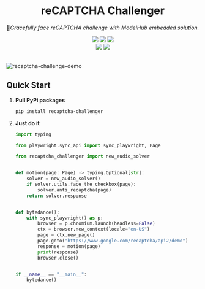 <div align="center">
    <h1> reCAPTCHA Challenger</h1>
    <p>🦉<i>Gracefully face reCAPTCHA challenge with ModelHub embedded solution.</i></p>
    <img src="https://img.shields.io/static/v1?message=reference&color=blue&style=for-the-badge&logo=micropython&label=python">
    <img src="https://img.shields.io/github/license/QIN2DIM/recaptcha-challenger?style=for-the-badge">
    <a href="https://github.com/QIN2DIM/hcaptcha-challenger/releases"><img src="https://img.shields.io/github/downloads/qin2dim/hcaptcha-challenger/total?style=for-the-badge"></a>
	<br>
    <a href="https://github.com/QIN2DIM/recaptcha-challenger/"><img src="https://img.shields.io/github/stars/QIN2DIM/recaptcha-challenger?style=social"></a>
	<a href = "https://t.me/+tJrSQ0_0ujkwZmZh"><img src="https://img.shields.io/static/v1?style=social&logo=telegram&label=chat&message=studio" ></a>
	<br>
	<br>
</div>

![recaptcha-challenge-demo](https://user-images.githubusercontent.com/62018067/193613510-ffb6b316-f027-47f5-9f7a-9795465b635c.gif)

## Quick Start

1. **Pull PyPi packages**

   ```bash
   pip install recaptcha-challenger
   ```

2. **Just do it**

   ```python
   import typing
   
   from playwright.sync_api import sync_playwright, Page
   
   from recaptcha_challenger import new_audio_solver
   
   
   def motion(page: Page) -> typing.Optional[str]:
       solver = new_audio_solver()
       if solver.utils.face_the_checkbox(page):
           solver.anti_recaptcha(page)
       return solver.response
   
   
   def bytedance():
       with sync_playwright() as p:
           browser = p.chromium.launch(headless=False)
           ctx = browser.new_context(locale="en-US")
           page = ctx.new_page()
           page.goto("https://www.google.com/recaptcha/api2/demo")
           response = motion(page)
           print(response)
           browser.close()
   
   
   if __name__ == "__main__":
       bytedance()
   
   ```

   

